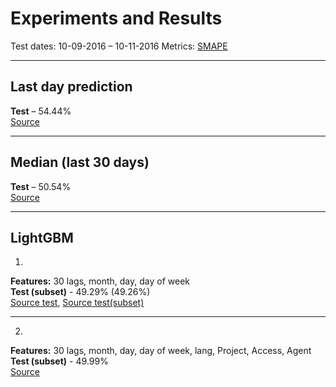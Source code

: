# Experiments and Results

Test dates: 10-09-2016 – 10-11-2016
Metrics: [SMAPE](https://en.wikipedia.org/wiki/Symmetric_mean_absolute_percentage_error)
***
## Last day prediction
**Test** – 54.44% <br>
[Source](https://github.com/udsclub/web-traffic-time-series-forecasting/blob/master/notebooks/baseline%20on%20new%20train.ipynb)
***
## Median (last 30 days)
**Test** – 50.54% <br>
[Source](https://github.com/udsclub/web-traffic-time-series-forecasting/blob/master/notebooks/baseline%20on%20new%20train.ipynb)
***
## LightGBM
1. <br>
**Features:** 30 lags, month, day, day of week <br>
**Test (subset)** - 49.29% (49.26%) <br>
[Source test](https://github.com/udsclub/web-traffic-time-series-forecasting/blob/master/notebooks/lightgbm%20baseline.ipynb), [Source test(subset)](https://github.com/udsclub/web-traffic-time-series-forecasting/blob/master/notebooks/lightgbm%20baseline%20on%20subset.ipynb)
***
2. <br>
**Features:** 30 lags, month, day, day of week, lang, Project, Access, Agent<br>
**Test (subset)** - 49.99% <br>
[Source](https://github.com/udsclub/web-traffic-time-series-forecasting/blob/master/notebooks/lightgbm%20baseline%20with%20page%20features.ipynb)
